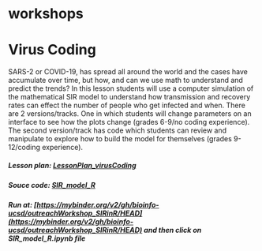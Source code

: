# workshops

# Virus Coding  

SARS-2 or COVID-19, has spread all around the world and the cases have accumulate over time, but how, and can we use math to understand and predict the trends? In this lesson students will use a computer simulation of the mathematical SIR model to understand how transmission and recovery rates can effect the number of people who get infected and when. There are 2 versions/tracks. One in which students will change parameters on an interface to see how the plots change (grades 6-9/no coding experience). The second version/track has code which students can review and manipulate to explore how to build the model for themselves (grades 9-12/coding experience).   

##### **Lesson plan:** [LessonPlan_virusCoding](https://github.com/bioinfo-ucsd/outreachWorkshop_SIRinR/blob/master/LessonPlan_virusCoding.docx)  
##### **Souce code:** [SIR_model_R](https://github.com/bioinfo-ucsd/outreachWorkshop_SIRinR/blob/master/SIR_model_R.ipynb)  
##### **Run at:** [https://mybinder.org/v2/gh/bioinfo-ucsd/outreachWorkshop_SIRinR/HEAD](https://mybinder.org/v2/gh/bioinfo-ucsd/outreachWorkshop_SIRinR/HEAD) and then click on SIR_model_R.ipynb file
 
